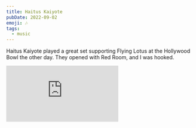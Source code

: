 ```yaml
---
title: Haitus Kaiyote
pubDate: 2022-09-02
emoji: 🎶
tags:
  - music
---
```


Haitus Kaiyote played a great set supporting Flying Lotus at the Hollywood Bowl the other day. They opened with Red Room, and I was hooked.

<iframe style="--width: 560; --height: 315" src="https://www.youtube-nocookie.com/embed/p46Tm9-7i7E?rel=0&showinfo=0&autohide=1" title="YouTube video player" frameborder="0" allow="accelerometer; autoplay; clipboard-write; encrypted-media; gyroscope; picture-in-picture" allowfullscreen></iframe>
